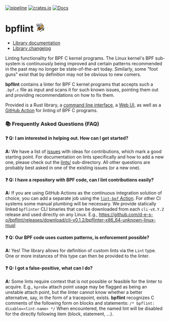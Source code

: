 [![pipeline](https://github.com/d-e-s-o/bpflint/actions/workflows/test.yml/badge.svg?branch=main)](https://github.com/d-e-s-o/bpflint/actions/workflows/test.yml)
[![crates.io](https://img.shields.io/crates/v/bpflint.svg)](https://crates.io/crates/bpflint)
[![Docs](https://docs.rs/bpflint/badge.svg)](https://docs.rs/bpflint)

bpflint <img src="var/logo.png" style="height:1em">
=======

- [Library documentation][docs-rs]
- [Library changelog](CHANGELOG.md)

Linting functionality for BPF C kernel programs. The Linux kernel's BPF
sub-system is continuously being improved and certain patterns
recommended in the past may no longer be state-of-the-art today.
Similarly, some "foot guns" exist that by definition may not be obvious
to new comers.

**bpflint** contains a linter for BPF C kernel programs that accepts
such a `.bpf.c` file as input and scans it for such known issues,
pointing them out and providing recommendations on how to fix them.

Provided is a Rust library, a [command line interface](cli/), a [Web
UI][web-ui], as well as a [GitHub Action][gh-action] for linting of BPF
C programs.

### 📚 Frequently Asked Questions (FAQ)

#### ❓ **Q: I am interested in helping out. How can I get started?**
**A:** We have a list of [issues](https://github.com/d-e-s-o/bpflint/issues)
       with ideas for contributions, which mark a good starting point.
       For documentation on lints specifically and how to add a new one,
       please check out the [lints/](lints/) sub-directory. All other
       questions are probably best asked in one of the existing issues
       (or a new one).

#### ❓ **Q: I have a repository with BPF code, can I lint contributions easily?**
**A:** If you are using GitHub Actions as the continuous integration
       solution of choice, you can add a separate job using the
       [`lint-bpf` Action][gh-action].
       For other CI systems some manual plumbing will be necessary. We
       provide statically linked `bpflinter` CLI binaries that can be
       downloaded from each `cli-vX.Y.Z` release and used directly on
       any Linux. E.g.,
       https://github.com/d-e-s-o/bpflint/releases/download/cli-v0.1.2/bpflinter-x86_64-unknown-linux-musl

#### ❓ **Q: Our BPF code uses custom patterns, is enforcement possible?**
**A:** Yes! The library allows for definition of custom lints via the
       `Lint` type. One or more instances of this type can then be
       provided to the linter.

#### ❓ **Q: I got a false-positive, what can I do?**
**A:** Some lints require context that is not possible or feasible for
       the linter to acquire. E.g., `kprobe` attach point usage may be
       flagged as being an unstable attach point, but the linter cannot
       know whether a better alternative, say, in the form of a
       tracepoint, exists. **bpflint** recognizes C comments of the
       following form on blocks and statements:
       ```
       /* bpflint: disable=<lint-name> */
       ```
       When encountered, the named lint will be disabled for the
       directly following item (block, statement, ...).

[docs-rs]: https://docs.rs/bpflint/latest
[gh-action]: https://github.com/d-e-s-o/lint-bpf
[web-ui]: https://d-e-s-o.github.io/bpflint/
